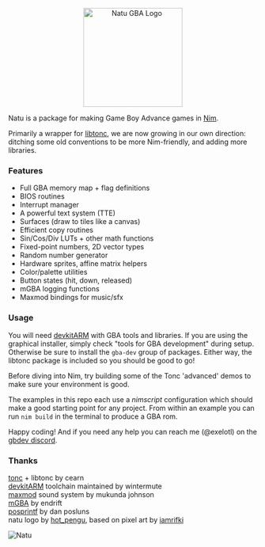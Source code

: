 <p align="center"><img width="200" src="https://user-images.githubusercontent.com/569607/85204175-8293f180-b30a-11ea-9fb0-66a502f740ba.png" alt="Natu GBA Logo"></p>

Natu is a package for making Game Boy Advance games in [Nim](https://nim-lang.org/).

Primarily a wrapper for [libtonc](https://www.coranac.com/tonc/text/), we are now growing in our own direction: ditching some old conventions to be more Nim-friendly, and adding more libraries.

### Features

- Full GBA memory map + flag definitions
- BIOS routines
- Interrupt manager
- A powerful text system (TTE)
- Surfaces (draw to tiles like a canvas)
- Efficient copy routines
- Sin/Cos/Div LUTs + other math functions
- Fixed-point numbers, 2D vector types
- Random number generator
- Hardware sprites, affine matrix helpers
- Color/palette utilities
- Button states (hit, down, released)
- mGBA logging functions
- Maxmod bindings for music/sfx

### Usage

You will need [devkitARM](https://devkitpro.org/wiki/Getting_Started) with GBA tools and libraries. If you are using the graphical installer, simply check "tools for GBA development" during setup. Otherwise be sure to install the `gba-dev` group of packages. Either way, the libtonc package is included so you should be good to go!

Before diving into Nim, try building some of the Tonc 'advanced' demos to make sure your environment is good.

The examples in this repo each use a _nimscript_ configuration which should make a good starting point for any project. From within an example you can run `nim build` in the terminal to produce a GBA rom.

Happy coding! And if you need any help you can reach me (@exelotl) on the [gbdev discord](https://discord.gg/gpBxq85).

### Thanks

[tonc](https://www.coranac.com/tonc/text/) + libtonc by cearn  
[devkitARM](https://devkitpro.org/) toolchain maintained by wintermute  
[maxmod](https://maxmod.devkitpro.org/) sound system by mukunda johnson  
[mGBA](https://mgba.io/) by endrift  
[posprintf](http://www.danposluns.com/gbadev/posprintf/index.html) by dan posluns  
natu logo by [hot_pengu](https://twitter.com/hot_pengu), based on pixel art by [iamrifki](https://iamrifki.github.io/)  

<img src="https://img.pokemondb.net/sprites/ruby-sapphire/normal/natu.png" alt="Natu" title="noot noot!">
